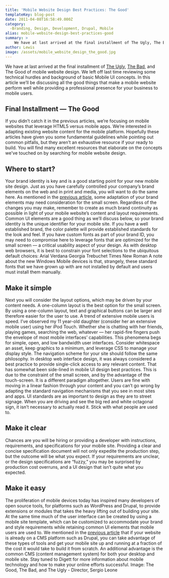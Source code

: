 ```yaml
---
title: 'Mobile Website Design Best Practices: The Good'
templateKey: blog-post
date: 2011-04-08T16:58:49.000Z
category: 
  -Branding, Design, Development, Drupal, Mobile
alias: mobile-website-design-best-practices-good
summary: > 
  	We have at last arrived at the final installment of The Ugly, The Bad, and The Good of mobile website design. We left off last time reviewing some technical hurdles and background of basic Mobile UI concepts. In this article we’ll be discussing all the good things that make a mobile website perform well while providing a professional presence for your business to mobile users.
author: Lewis
image: /assets/mobile_website_design_the_good.jpg
---
```


We have at last arrived at the final installment of [The Ugly](http://www.google.com/url?q=http%3A%2F%2Fwww.digett.com%2Fblog%2F03%2F18%2F2011%2Fmobile-website-design-best-practices-ugly-bad-and-good&sa=D&sntz=1&usg=AFQjCNGPLgJ0y_NtAB10ryIX6xryzzR2Yw), [The Bad](http://www.google.com/url?q=http%3A%2F%2Fwww.digett.com%2Fblog%2F03%2F25%2F2011%2Fmobile-website-design-best-practices-bad&sa=D&sntz=1&usg=AFQjCNE0juAfv1lsz9II-2MGVFY7J_pgTQ), and The Good of mobile website design. We left off last time reviewing some technical hurdles and background of basic Mobile UI concepts. In this article we’ll be discussing all the good things that make a mobile website perform well while providing a professional presence for your business to mobile users.

Final Installment — The Good
----------------------------

If you didn’t catch it in the previous articles, we’re focusing on mobile websites that leverage HTML5 versus mobile apps. We’re interested in adapting existing website content for the mobile platform. Hopefully these articles have given you some fundamental guidelines while pointing out common pitfalls, but they aren’t an exhaustive resource if your ready to build. You will find many excellent resources that elaborate on the concepts we've touched on by searching for mobile website design.

Where to start?
---------------

Your brand identity is key and is a good starting point for your new mobile site design. Just as you have carefully controlled your company’s brand elements on the web and in print and media, you will want to do the same here. As mentioned in the [previous article](http://www.google.com/url?q=http%3A%2F%2Fwww.digett.com%2Fblog%2F03%2F18%2F2011%2Fmobile-website-design-best-practices-ugly-bad-and-good&sa=D&sntz=1&usg=AFQjCNGPLgJ0y_NtAB10ryIX6xryzzR2Yw), some adaptation of your brand elements may need consideration for the small screen. Regardless of the changes you may make, remember to create as much brand continuity as possible in light of your mobile website’s content and layout requirements. Common UI elements are a good thing as we’ll discuss below, so your brand identity is the unique identifier for your mobile site. If you have a well established brand, the color palette will provide established standards for the look and feel. If you have custom fonts as part of your brand ID, you may need to compromise here to leverage fonts that are optimized for the small screen — a critical usability aspect of your design. As with desktop web browsers, it is best to constrain your font selections to the ubiquitous default choices: Arial Verdana Georgia Trebuchet Times New Roman A note about the new Windows Mobile devices is that, strangely, these standard fonts that we have grown up with are not installed by default and users must install them manually.      

Make it simple      
--------------------

Next you will consider the layout options, which may be driven by your content needs. A one-column layout is the best option for the small screen. By using a one-column layout, text and graphical buttons can be larger and therefore easier for the user to use. A trend of extensive mobile users is speed. I’ve observed my 11 year-old daughter (consider her an extensive mobile user) using her iPod Touch. Whether she is chatting with her friends, playing games, searching the web, whatever — her rapid-fire fingers push the envelope of most mobile interfaces’ capabilities. This phenomena begs for simple, open, and low bandwidth user interfaces. Consider whitespace an asset, keep graphics to a minimum, and leverage CSS to manage your display style. The navigation scheme for your site should follow the same philosophy. In desktop web interface design, it was always considered a best practice to provide single-click access to any relevant content. That has somewhat been side-lined in mobile UI design best practices. This is due to the constraint of the small screen, and by the advantage of the touch-screen. It is a different paradigm altogether. Users are fine with moving in a linear fashion through your content and you can’t go wrong by adapting the standard navigation mechanisms that you see in most sites and apps. UI standards are as important to design as they are to street signage. When you are driving and see the big red and white octagonal sign, it isn’t necessary to actually read it. Stick with what people are used to.

Make it clear
-------------

Chances are you will be hiring or providing a developer with instructions, requirements, and specifications for your mobile site. Providing a clear and concise specification document will not only expedite the production step, but the outcome will be what you expect. If your requirements are unclear, or the design specifications are “fuzzy,” you may be surprised by production cost overruns, and a UI design that isn’t quite what you expected.

Make it easy
------------

The proliferation of mobile devices today has inspired many developers of open source tools, for platforms such as WordPress and Drupal, to provide extensions or modules that takes the heavy lifting out of building your site. At the same time much of the user interface can be created by using a mobile site template, which can be customized to accommodate your brand and style requirements while retaining common UI elements that mobile users are used to. We mentioned in the [previous article](http://www.google.com/url?q=http%3A%2F%2Fwww.digett.com%2Fblog%2F03%2F18%2F2011%2Fmobile-website-design-best-practices-ugly-bad-and-good&sa=D&sntz=1&usg=AFQjCNGPLgJ0y_NtAB10ryIX6xryzzR2Yw) that if your website is already on a CMS platform such as Drupal, you can take advantage of these types of tools and get your mobile site up and running at a fraction of the cost it would take to build it from scratch. An additional advantage is the common CMS (content management system) for both your desktop and mobile site. Stay tuned to Digett for more information about mobile technology and how to make your online efforts successful. Image: The Good, The Bad, and The Ugly - Director, Sergio Leone